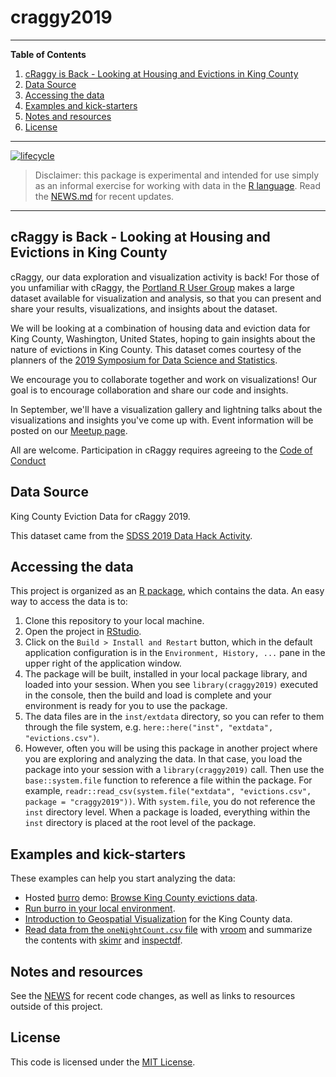 # craggy2019

---

**Table of Contents**

1. [cRaggy is Back - Looking at Housing and Evictions in King County](#craggy-is-back---looking-at-housing-and-evictions-in-king-county)
1. [Data Source](#data-source)
1. [Accessing the data](#accessing-the-data)
1. [Examples and kick-starters](#examples-and-kick-starters)
1. [Notes and resources](#notes-and-resources)
1. [License](#license)

---

<!-- badges: start -->
[![lifecycle](https://img.shields.io/badge/lifecycle-experimental-orange.svg)](https://www.tidyverse.org/lifecycle/#experimental)

> Disclaimer: this package is experimental and intended for use simply as an informal exercise for working with data in the [R language](https://www.r-project.org/). Read the [NEWS.md](NEWS.md) for recent updates.
<!-- badges: end -->

---

## cRaggy is Back - Looking at Housing and Evictions in King County

cRaggy, our data exploration and visualization activity is back! For those of you unfamiliar with cRaggy, the [Portland R User Group](https://www.meetup.com/portland-r-user-group/) makes a large dataset available for visualization and analysis, so that you can present and share your results, visualizations, and insights about the dataset.

We will be looking at a combination of housing data and eviction data for King County, Washington, United States, hoping to gain insights about the nature of evictions in King County. This dataset comes courtesy of the planners of the [2019 Symposium for Data Science and Statistics](https://ww2.amstat.org/meetings/sdss/2019/). 

We encourage you to collaborate together and work on visualizations! Our goal is to encourage collaboration and share our code and insights.

In September, we'll have a visualization gallery and lightning talks about the visualizations and insights you've come up with. Event information will be posted on our [Meetup page](https://www.meetup.com/portland-r-user-group/events/).

All are welcome. Participation in cRaggy requires agreeing to the [Code of Conduct](.github/CODE_OF_CONDUCT.md)

## Data Source

King County Eviction Data for cRaggy 2019.

This dataset came from the [SDSS 2019 Data Hack Activity](https://ww2.amstat.org/meetings/sdss/2019/).

## Accessing the data

This project is organized as an [R package](https://r-pkgs.org/), which
contains the data. An easy way to access the data is to:

1. Clone this repository to your local machine.
1. Open the project in [RStudio](https://www.rstudio.com/products/rstudio/).
1. Click on the `Build > Install and Restart` button, which in the
    default application configuration
    is in the `Environment, History, ...` pane in the upper right of
    the application window.
1. The package will be built, installed in your local package library, 
    and loaded into your session. 
    When you see `library(craggy2019)` executed in
    the console, then the build and load is complete and your environment
    is ready for you to use the package.
1. The data files are in the `inst/extdata` directory, so you can refer to
    them through the file system, 
    e.g. `here::here("inst", "extdata", "evictions.csv")`.
1. However, often you will be using this package in another project
    where you are exploring and analyzing the data.
    In that case, you load the package into your session with
    a `library(craggy2019)` call.
    Then use the `base::system.file` function to reference a file
    within the package. 
    For example, 
    `readr::read_csv(system.file("extdata", "evictions.csv", package = "craggy2019"))`. 
    With `system.file`, you do not reference the
    `inst` directory level. When a package is loaded, 
    everything within the `inst` directory is placed at the 
    root level of the package.

## Examples and kick-starters

These examples can help you start analyzing the data:

  * Hosted [burro](https://laderast.github.io/burro/) demo: [Browse King County evictions data](https://tladeras.shinyapps.io/evictions_king_county/).
  * [Run burro in your local environment](vignettes/evictions.Rmd).
  * [Introduction to Geospatial Visualization](vignettes/Introduction_to_Visualizing_Geospatial_Data.md) for the King County data.
  * [Read data from the `oneNightCount.csv` file](vignettes/demo-1night-vroom-etc.md) with [vroom](https://cran.r-project.org/package=vroom) and summarize the contents with [skimr](https://cran.r-project.org/package=skimr) and [inspectdf](https://cran.r-project.org/package=inspectdf).

## Notes and resources

See the [NEWS](NEWS.md) for recent code changes, as well as links to resources outside of this project.

## License

This code is licensed under the [MIT License](LICENSE.md).
